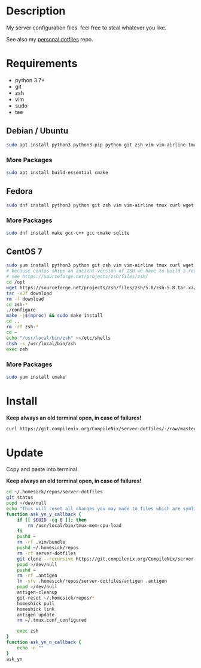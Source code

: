 # Description

My server configuration files. feel free to steal whatever you like.

See also my [personal dotfiles](https://git.compilenix.org/CompileNix/dotfiles) repo.

# Requirements
- python 3.7+
- git
- zsh
- vim
- sudo
- tee

## Debian / Ubuntu
```sh
sudo apt install python3 python3-pip python git zsh vim vim-airline tmux curl wget net-tools htop ncdu iftop iotop mutt lsb-release rsync brotli gzip zip unzip bind9utils language-pack-de neovim postfix
```

### More Packages
```sh
sudo apt install build-essential cmake
```

## Fedora
```sh
sudo dnf install python3 python git zsh vim vim-airline tmux curl wget ncdu redhat-lsb-core python3-pip htop iftop iotop mutt bind-utils rsync iptables langpacks-de neovim postfix
```
### More Packages
```sh
sudo dnf install make gcc-c++ gcc cmake sqlite
```

## CentOS 7
```sh
sudo yum install python3 python git zsh vim vim-airline tmux curl wget redhat-lsb-core make gcc-c++ gcc ncurses-devel python3-pip ncdu htop iftop iotop mutt bind-utils rsync iptables langpacks-de neovim postfix
# because centos ships an ancient version of ZSH we have to build a recent version by our self
# see https://sourceforge.net/projects/zsh/files/zsh/
cd /opt
wget https://sourceforge.net/projects/zsh/files/zsh/5.8/zsh-5.8.tar.xz/download
tar -xJf download
rm -f download
cd zsh-*
./configure
make -j$(nproc) && sudo make install
cd ..
rm -rf zsh-*
cd ~
echo "/usr/local/bin/zsh" >>/etc/shells
chsh -s /usr/local/bin/zsh
exec zsh
```

### More Packages
```sh
sudo yum install cmake
```

# Install
__Keep always an old terminal open, in case of failures!__

```sh
curl https://git.compilenix.org/CompileNix/server-dotfiles/-/raw/master/install.sh | bash
```

# Update
Copy and paste into terminal.

__Keep always an old terminal open, in case of failures!__

```sh
cd ~/.homesick/repos/server-dotfiles
git status
popd >/dev/null
echo "This will reset all changes you may made to files which are symlinks at your home directory, to check this your own: \"# cd ~/.homesick/repos/server-dotfiles && git status\"\nDo you want preced anyway?"
function ask_yn_y_callback {
    if [[ $EUID -eq 0 ]]; then
        rm /usr/local/bin/tmux-mem-cpu-load
    fi
    pushd ~
    rm -rf .vim/bundle
    pushd ~/.homesick/repos
    rm -rf server-dotfiles
    git clone --recursive https://git.compilenix.org/CompileNix/server-dotfiles.git
    popd >/dev/null
    pushd ~
    rm -rf .antigen
    ln -sfv .homesick/repos/server-dotfiles/antigen .antigen
    popd >/dev/null
    antigen-cleanup
    git-reset ~/.homesick/repos/*
    homeshick pull
    homeshick link
    antigen update
    rm ~/.tmux.conf_configured

    exec zsh
}
function ask_yn_n_callback {
    echo -n ""
}
ask_yn
```

